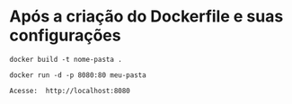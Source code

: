 # Após a criação do Dockerfile e suas configurações

    docker build -t nome-pasta .

    docker run -d -p 8080:80 meu-pasta
  
    Acesse:  http://localhost:8080


    
